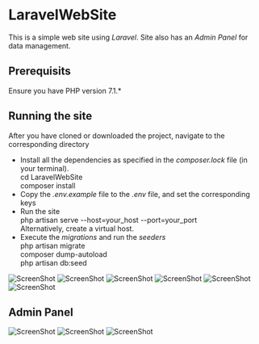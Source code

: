 # LaravelWebSite
 This is a simple web site using <i>Laravel</i>. Site also has an <i>Admin Panel</i> for data management.

## Prerequisits
  Ensure you have PHP version 7.1.*
  
 ## Running the site
 After you have cloned or downloaded the project, navigate to the corresponding directory
  <ul>
     <li>
     Install all the dependencies as specified in the <i>composer.lock</i> file (in your terminal). <br/>
     cd LaravelWebSite <br/>
     composer install 
     </li>
     <li>Copy the <i>.env.example</i> file to the <i>.env</i> file, and set the corresponding keys</li>
     <li> Run the site <br/> php artisan serve --host=your_host --port=your_port <br/> Alternatively, create a virtual host. <br/>
     </li>
     <li>Execute the <i>migrations</i> and run the <i>seeders</i> <br/> php artisan migrate
     <br/>composer dump-autoload
     <br/>php artisan db:seed
     </li>
  </ul>   
  
  
  ![ScreenShot](https://i.imgur.com/wLXQad6.png)
  ![ScreenShot](https://i.imgur.com/zUHUD4r.png)
  ![ScreenShot](https://i.imgur.com/l8jjmP6.png)
  ![ScreenShot](https://i.imgur.com/SFhPO88.png)
  ![ScreenShot](https://i.imgur.com/mKuek5d.png)
  ![ScreenShot](https://i.imgur.com/FHaNyYK.png)
  
  ## Admin Panel
  ![ScreenShot](https://i.imgur.com/SSn88Ph.png)
  ![ScreenShot](https://i.imgur.com/ouCuaK0.png)
  ![ScreenShot](https://i.imgur.com/JYCSHut.png)